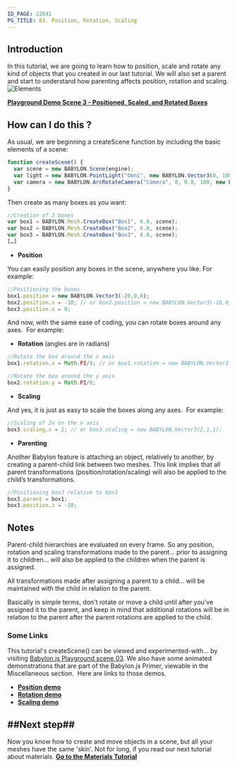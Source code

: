 ```yaml
---
ID_PAGE: 22041
PG_TITLE: 03. Position, Rotation, Scaling
---
```

## Introduction

In this tutorial, we are going to learn how to position, scale and rotate any kind of objects that you created in our last tutorial. We will also set a parent and start to understand how parenting affects position, rotation and scaling.
![Elements](http://www.babylonjs.com/tutorials/03%20-%20Rotation%20and%20scaling/03.png)

[**Playground Demo Scene 3 - Positioned, Scaled, and Rotated Boxes**](http://babylonjs-playground.azurewebsites.net/?3)

## How can I do this ?
As usual, we are beginning a createScene function by including the basic elements of a scene:
```javascript
function createScene() {
  var scene = new BABYLON.Scene(engine);
  var light = new BABYLON.PointLight("Omni", new BABYLON.Vector3(0, 100, 100), scene);
  var camera = new BABYLON.ArcRotateCamera("Camera", 0, 0.8, 100, new BABYLON.Vector3.Zero(), scene);
}
```

Then create as many boxes as you want:
```javascript
//Creation of 3 boxes
var box1 = BABYLON.Mesh.CreateBox("Box1", 6.0, scene);
var box2 = BABYLON.Mesh.CreateBox("Box2", 6.0, scene);
var box3 = BABYLON.Mesh.CreateBox("Box3", 6.0, scene);
[…]
```
* **Position**

You can easily position any boxes in the scene, anywhere you like. For example:

```javascript
//Positioning the boxes
box1.position = new BABYLON.Vector3(-20,0,0);
box2.position.x = -10; // or box2.position = new BABYLON.Vector3(-10,0,0);
box3.position.x = 0;
```

And now, with the same ease of coding, you can rotate boxes around any axes.&nbsp; For example:

* **Rotation** (angles are in radians)

```javascript
//Rotate the box around the x axis
box1.rotation.x = Math.PI/4; // or box1.rotation = new BABYLON.Vector3(Math.PI/4,0,0);

//Rotate the box around the y axis
box2.rotation.y = Math.PI/6;
```

* **Scaling**

And yes, it is just as easy to scale the boxes along any axes.&nbsp; For example:
```javascript
//Scaling of 2x on the x axis
box3.scaling.x = 2; // or box3.scaling = new BABYLON.Vector3(2,1,1);
```

* **Parenting**

Another Babylon feature is attaching an object, relatively to another, by creating a parent-child link between two meshes. This link implies that all parent transformations (position/rotation/scaling) will also be applied to the child’s transformations.
```javascript
//Positioning box3 relative to box1
box3.parent = box1;
box3.position.z = -10;
```

## Notes
Parent-child hierarchies are evaluated on every frame. So any position, rotation and scaling transformations made to the parent... prior to assigning it to children... will also be applied to the children when the parent is assigned.

All transformations made after assigning a parent to a child... will be maintained with the child in relation to the parent.

Basically in simple terms, don't rotate or move a child until after you've assigned it to the parent, and keep in mind that additional rotations will be in relation to the parent after the parent rotations are applied to the child.

### Some Links
This tutorial's createScene() can be viewed and experimented-with... by visiting [Babylon.js Playground scene 03](http://www.babylonjs.com/playground/?3). We also have some animated demonstrations that are part of the Babylon.js Primer, viewable in the Miscellaneous section.&nbsp; Here are links to those demos.

* [**Position demo**](http://www.babylonjs.com/playground/#35CPC)
* [**Rotation demo**](http://www.babylonjs.com/playground/#YIT1S)
* [**Scaling demo**](http://www.babylonjs.com/playground/#1VMQNH)


##Next step##
----
Now you know how to create and move objects in a scene, but all your meshes have the same 'skin'. Not for long, if you read our next tutorial about materials. [**Go to the Materials Tutorial**](http://doc.babylonjs.com/page.php?p=22051)
